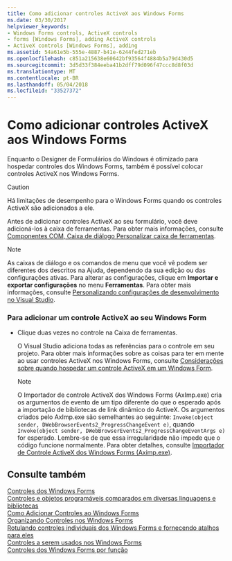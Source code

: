 ```yaml
---
title: Como adicionar controles ActiveX aos Windows Forms
ms.date: 03/30/2017
helpviewer_keywords:
- Windows Forms controls, ActiveX controls
- forms [Windows Forms], adding ActiveX controls
- ActiveX controls [Windows Forms], adding
ms.assetid: 54a61e5b-555e-4887-b41e-6244fed271eb
ms.openlocfilehash: c851a215638e60642bf93564f4884b5a79d430d5
ms.sourcegitcommit: 3d5d33f384eeba41b2dff79d096f47ccc8d8f03d
ms.translationtype: MT
ms.contentlocale: pt-BR
ms.lasthandoff: 05/04/2018
ms.locfileid: "33527372"
---
```

# <a name="how-to-add-activex-controls-to-windows-forms"></a>Como adicionar controles ActiveX aos Windows Forms
Enquanto o Designer de Formulários do Windows é otimizado para hospedar controles dos Windows Forms, também é possível colocar controles ActiveX nos Windows Forms.  
  
> [!CAUTION]
>  Há limitações de desempenho para o Windows Forms quando os controles ActiveX são adicionados a ele.  
  
 Antes de adicionar controles ActiveX ao seu formulário, você deve adicioná-los à caixa de ferramentas. Para obter mais informações, consulte [Componentes COM, Caixa de diálogo Personalizar caixa de ferramentas](http://msdn.microsoft.com/library/171333f3-f207-4e02-bbdc-17862556212c).  
  
> [!NOTE]
>  As caixas de diálogo e os comandos de menu que você vê podem ser diferentes dos descritos na Ajuda, dependendo da sua edição ou das configurações ativas. Para alterar as configurações, clique em **Importar e exportar configurações** no menu **Ferramentas**. Para obter mais informações, consulte [Personalizando configurações de desenvolvimento no Visual Studio](http://msdn.microsoft.com/library/22c4debb-4e31-47a8-8f19-16f328d7dcd3).  
  
### <a name="to-add-an-activex-control-to-your-windows-form"></a>Para adicionar um controle ActiveX ao seu Windows Form  
  
-   Clique duas vezes no controle na Caixa de ferramentas.  
  
     O Visual Studio adiciona todas as referências para o controle em seu projeto. Para obter mais informações sobre as coisas para ter em mente ao usar controles ActiveX nos Windows Forms, consulte [Considerações sobre quando hospedar um controle ActiveX em um Windows Form](../../../../docs/framework/winforms/controls/considerations-when-hosting-an-activex-control-on-a-windows-form.md).  
  
    > [!NOTE]
    >  O Importador de controle ActiveX dos Windows Forms (AxImp.exe) cria os argumentos de evento de um tipo diferente do que o esperado após a importação de bibliotecas de link dinâmico do ActiveX. Os argumentos criados pelo AxImp.exe são semelhantes ao seguinte: `Invoke(object sender, DWebBrowserEvents2_ProgressChangeEvent e)`, quando `Invoke(object sender, DWebBrowserEvents2_ProgressChangeEventArgs e)` for esperado. Lembre-se de que essa irregularidade não impede que o código funcione normalmente. Para obter detalhes, consulte [Importador de Controle ActiveX dos Windows Forms (Aximp.exe)](../../../../docs/framework/tools/aximp-exe-windows-forms-activex-control-importer.md).  
  
## <a name="see-also"></a>Consulte também  
 [Controles dos Windows Forms](../../../../docs/framework/winforms/controls/index.md)  
 [Controles e objetos programáveis comparados em diversas linguagens e bibliotecas](http://msdn.microsoft.com/library/021f2a1b-8247-4348-a5ad-e1d9ab23004b)  
 [Como Adicionar Controles ao Windows Forms](../../../../docs/framework/winforms/controls/how-to-add-controls-to-windows-forms.md)  
 [Organizando Controles nos Windows Forms](../../../../docs/framework/winforms/controls/arranging-controls-on-windows-forms.md)  
 [Rotulando controles individuais dos Windows Forms e fornecendo atalhos para eles](../../../../docs/framework/winforms/controls/labeling-individual-windows-forms-controls-and-providing-shortcuts-to-them.md)  
 [Controles a serem usados nos Windows Forms](../../../../docs/framework/winforms/controls/controls-to-use-on-windows-forms.md)  
 [Controles dos Windows Forms por função](../../../../docs/framework/winforms/controls/windows-forms-controls-by-function.md)
